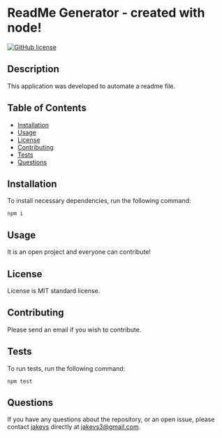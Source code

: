 
  # ReadMe Generator - created with node!
  [![GitHub license](https://img.shields.io/badge/license-MIT-purple.svg)](https://github.com/jakevs/https://jakevs.github.io/readmegenerator/)
  ## Description
  This application was developed to automate a readme file.
  ## Table of Contents 
  * [Installation](#installation)
  * [Usage](#usage)
  * [License](#license)
  * [Contributing](#contributing)
  * [Tests](#tests)
  * [Questions](#questions)
  ## Installation
  To install necessary dependencies, run the following command:
  ```
  npm i
  ```
  ## Usage
  It is an open project and everyone can contribute!
  
  ## License
  License is MIT standard license.
      
  ## Contributing
  Please send an email if you wish to contribute.
  ## Tests
  To run tests, run the following command:
  ```
  npm test
  ```
  ## Questions
  If you have any questions about the repository, or an open issue, please contact [jakevs](https://github.com/jakevs/) directly at jakevs3@gmail.com.